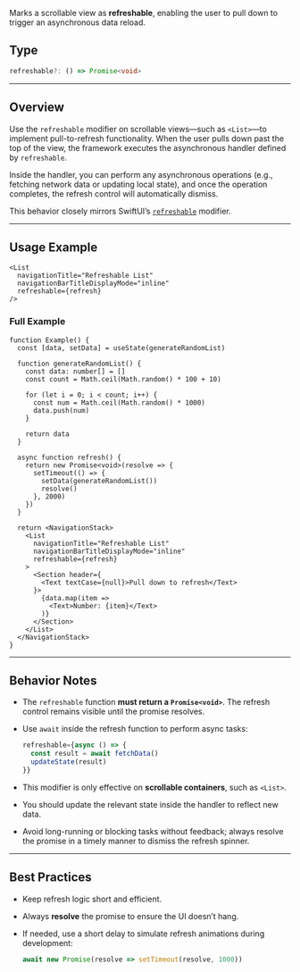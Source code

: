 Marks a scrollable view as **refreshable**, enabling the user to pull down to trigger an asynchronous data reload.

## Type

```ts
refreshable?: () => Promise<void>
```

---

## Overview

Use the `refreshable` modifier on scrollable views—such as `<List>`—to implement pull-to-refresh functionality. When the user pulls down past the top of the view, the framework executes the asynchronous handler defined by `refreshable`.

Inside the handler, you can perform any asynchronous operations (e.g., fetching network data or updating local state), and once the operation completes, the refresh control will automatically dismiss.

This behavior closely mirrors SwiftUI’s [`refreshable`](https://developer.apple.com/documentation/swiftui/view/refreshable%28action:%29) modifier.

---

## Usage Example

```tsx
<List
  navigationTitle="Refreshable List"
  navigationBarTitleDisplayMode="inline"
  refreshable={refresh}
/>
```

### Full Example

```tsx
function Example() {
  const [data, setData] = useState(generateRandomList)

  function generateRandomList() {
    const data: number[] = []
    const count = Math.ceil(Math.random() * 100 + 10)

    for (let i = 0; i < count; i++) {
      const num = Math.ceil(Math.random() * 1000)
      data.push(num)
    }

    return data
  }

  async function refresh() {
    return new Promise<void>(resolve => {
      setTimeout(() => {
        setData(generateRandomList())
        resolve()
      }, 2000)
    })
  }

  return <NavigationStack>
    <List
      navigationTitle="Refreshable List"
      navigationBarTitleDisplayMode="inline"
      refreshable={refresh}
    >
      <Section header={
        <Text textCase={null}>Pull down to refresh</Text>
      }>
        {data.map(item =>
          <Text>Number: {item}</Text>
        )}
      </Section>
    </List>
  </NavigationStack>
}
```

---

## Behavior Notes

* The `refreshable` function **must return a `Promise<void>`**. The refresh control remains visible until the promise resolves.
* Use `await` inside the refresh function to perform async tasks:

  ```ts
  refreshable={async () => {
    const result = await fetchData()
    updateState(result)
  }}
  ```
* This modifier is only effective on **scrollable containers**, such as `<List>`.
* You should update the relevant state inside the handler to reflect new data.
* Avoid long-running or blocking tasks without feedback; always resolve the promise in a timely manner to dismiss the refresh spinner.

---

## Best Practices

* Keep refresh logic short and efficient.
* Always **resolve** the promise to ensure the UI doesn’t hang.
* If needed, use a short delay to simulate refresh animations during development:

  ```ts
  await new Promise(resolve => setTimeout(resolve, 1000))
  ```